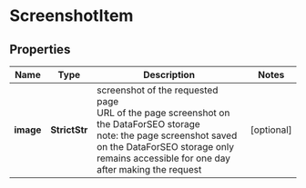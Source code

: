 # ScreenshotItem


## Properties

| Name | Type | Description | Notes |
|------------ | ------------- | ------------- | -------------|
**image** | **StrictStr** | screenshot of the requested page<br>URL of the page screenshot on the DataForSEO storage<br>note: the page screenshot saved on the DataForSEO storage only remains accessible for one day after making the request |[optional]|
